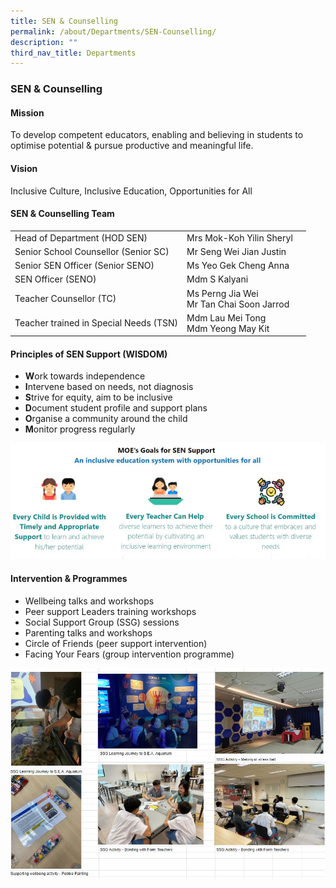 ```yaml
---
title: SEN & Counselling
permalink: /about/Departments/SEN-Counselling/
description: ""
third_nav_title: Departments
---
```

### **SEN & Counselling**


#### **Mission**
To develop competent educators, enabling and believing in students to optimise potential & pursue productive and meaningful life. 


#### **Vision**
Inclusive Culture, Inclusive Education, Opportunities for All


#### **SEN & Counselling Team**

|  |  |  |
| -------- | -------- | -------- |
| Head of Department (HOD SEN)    | Mrs Mok-Koh Yilin Sheryl| 
| Senior School Counsellor (Senior SC) | Mr Seng Wei Jian Justin|
| Senior SEN Officer (Senior SENO) | Ms Yeo Gek Cheng Anna|
| SEN Officer (SENO) | Mdm S Kalyani|
|Teacher Counsellor (TC) | Ms Perng Jia Wei <br> Mr Tan Chai Soon Jarrod|
|Teacher trained in Special Needs (TSN) | Mdm Lau Mei Tong <br> Mdm Yeong May Kit| 


#### **Principles of SEN Support (WISDOM)**

* **W**ork towards independence
* **I**ntervene based on needs, not diagnosis
* **S**trive for equity, aim to be inclusive
* **D**ocument student profile and support plans
* **O**rganise a community around the child
* **M**onitor progress regularly


![](/images/SEN.jpeg)

#### **Intervention & Programmes**

* Wellbeing talks and workshops
* Peer support Leaders training workshops
* Social Support Group (SSG) sessions
* Parenting talks and workshops
* Circle of Friends (peer support intervention)
* Facing Your Fears (group intervention programme)

![](/images/SEN2.jpg)